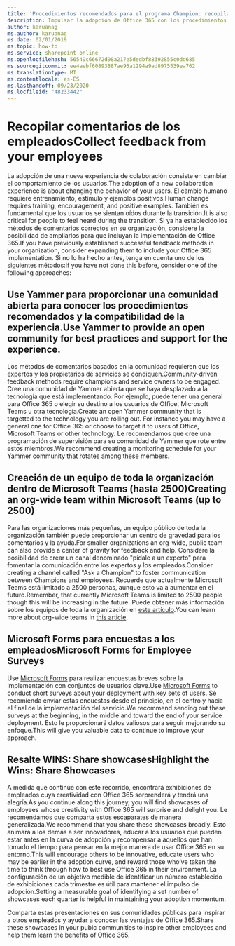 ```yaml
---
title: 'Procedimientos recomendados para el programa Champion: recopilar comentarios'
description: Impulsar la adopción de Office 365 con los procedimientos recomendados del programa campeón
author: karuanag
ms.author: karuanag
ms.date: 02/01/2019
ms.topic: how-to
ms.service: sharepoint online
ms.openlocfilehash: 56549c66672d98a217e5dedbf88392855c0dd685
ms.sourcegitcommit: ee4aebf60893887ae95a1294a9ad8975539ea762
ms.translationtype: MT
ms.contentlocale: es-ES
ms.lasthandoff: 09/23/2020
ms.locfileid: "48233442"
---
```

# <a name="collect-feedback-from-your-employees"></a><span data-ttu-id="b107c-103">Recopilar comentarios de los empleados</span><span class="sxs-lookup"><span data-stu-id="b107c-103">Collect feedback from your employees</span></span>

<span data-ttu-id="b107c-104">La adopción de una nueva experiencia de colaboración consiste en cambiar el comportamiento de los usuarios.</span><span class="sxs-lookup"><span data-stu-id="b107c-104">The adoption of a new collaboration experience is about changing the behavior of your users.</span></span> <span data-ttu-id="b107c-105">El cambio humano requiere entrenamiento, estímulo y ejemplos positivos.</span><span class="sxs-lookup"><span data-stu-id="b107c-105">Human change requires training, encouragement, and positive examples.</span></span> <span data-ttu-id="b107c-106">También es fundamental que los usuarios se sientan oídos durante la transición.</span><span class="sxs-lookup"><span data-stu-id="b107c-106">It is also critical for people to feel heard during the transition.</span></span> <span data-ttu-id="b107c-107">Si ya ha establecido los métodos de comentarios correctos en su organización, considere la posibilidad de ampliarlos para que incluyan la implementación de Office 365.</span><span class="sxs-lookup"><span data-stu-id="b107c-107">If you have previously established successful feedback methods in your organization, consider expanding them to include your Office 365 implementation.</span></span> <span data-ttu-id="b107c-108">Si no lo ha hecho antes, tenga en cuenta uno de los siguientes métodos:</span><span class="sxs-lookup"><span data-stu-id="b107c-108">If you have not done this before, consider one of the following approaches:</span></span>

## <a name="use-yammer-to-provide-an-open-community-for-best-practices-and-support-for-the-experience"></a><span data-ttu-id="b107c-109">Use Yammer para proporcionar una comunidad abierta para conocer los procedimientos recomendados y la compatibilidad de la experiencia.</span><span class="sxs-lookup"><span data-stu-id="b107c-109">Use Yammer to provide an open community for best practices and support for the experience.</span></span>
<span data-ttu-id="b107c-110">Los métodos de comentarios basados en la comunidad requieren que los expertos y los propietarios de servicios se condiquen.</span><span class="sxs-lookup"><span data-stu-id="b107c-110">Community-driven feedback methods require champions and service owners to be engaged.</span></span> <span data-ttu-id="b107c-111">Cree una comunidad de Yammer abierta que se haya desplazado a la tecnología que está implementando.  Por ejemplo, puede tener una general para Office 365 o elegir su destino a los usuarios de Office, Microsoft Teams u otra tecnología.</span><span class="sxs-lookup"><span data-stu-id="b107c-111">Create an open Yammer community that is targetted to the technology you are rolling out.  For instance you may have a general one for Office 365 or choose to target it to users of Office, Microsoft Teams or other technology.</span></span>  <span data-ttu-id="b107c-112">Le recomendamos que cree una programación de supervisión para su comunidad de Yammer que rote entre estos miembros.</span><span class="sxs-lookup"><span data-stu-id="b107c-112">We recommend creating a monitoring schedule for your Yammer community that rotates among these members.</span></span> 

## <a name="creating-an-org-wide-team-within-microsoft-teams-up-to-2500"></a><span data-ttu-id="b107c-113">Creación de un equipo de toda la organización dentro de Microsoft Teams (hasta 2500)</span><span class="sxs-lookup"><span data-stu-id="b107c-113">Creating an org-wide team within Microsoft Teams (up to 2500)</span></span>
<span data-ttu-id="b107c-114">Para las organizaciones más pequeñas, un equipo público de toda la organización también puede proporcionar un centro de gravedad para los comentarios y la ayuda.</span><span class="sxs-lookup"><span data-stu-id="b107c-114">For smaller organizations an org-wide, public team can also provide a center of gravity for feedback and help.</span></span>  <span data-ttu-id="b107c-115">Considere la posibilidad de crear un canal denominado "pídale a un experto" para fomentar la comunicación entre los expertos y los empleados.</span><span class="sxs-lookup"><span data-stu-id="b107c-115">Consider creating a channel called "Ask a Champion" to foster communication between Champions and employees.</span></span>  <span data-ttu-id="b107c-116">Recuerde que actualmente Microsoft Teams está limitado a 2500 personas, aunque esto va a aumentar en el futuro.</span><span class="sxs-lookup"><span data-stu-id="b107c-116">Remember, that currently Microsoft Teams is limited to 2500 people though this will be increasing in the future.</span></span> <span data-ttu-id="b107c-117">Puede obtener más información sobre los equipos de toda la organización en [este artículo](https://docs.microsoft.com/microsoftteams/create-an-org-wide-team).</span><span class="sxs-lookup"><span data-stu-id="b107c-117">You can learn more about org-wide teams in [this article](https://docs.microsoft.com/microsoftteams/create-an-org-wide-team).</span></span> 

## <a name="microsoft-forms-for-employee-surveys"></a><span data-ttu-id="b107c-118">Microsoft Forms para encuestas a los empleados</span><span class="sxs-lookup"><span data-stu-id="b107c-118">Microsoft Forms for Employee Surveys</span></span>

<span data-ttu-id="b107c-119">Use [Microsoft Forms](https://support.office.com/forms) para realizar encuestas breves sobre la implementación con conjuntos de usuarios clave.</span><span class="sxs-lookup"><span data-stu-id="b107c-119">Use [Microsoft Forms](https://support.office.com/forms) to conduct short surveys about your deployment with key sets of users.</span></span>  <span data-ttu-id="b107c-120">Se recomienda enviar estas encuestas desde el principio, en el centro y hacia el final de la implementación del servicio.</span><span class="sxs-lookup"><span data-stu-id="b107c-120">We recommend sending out these surveys at the beginning, in the middle and toward the end of your service deployment.</span></span>  <span data-ttu-id="b107c-121">Esto le proporcionará datos valiosos para seguir mejorando su enfoque.</span><span class="sxs-lookup"><span data-stu-id="b107c-121">This will give you valuable data to continue to improve your approach.</span></span>  

## <a name="highlight-the-wins-share-showcases"></a><span data-ttu-id="b107c-122">Resalte WINS: Share showcases</span><span class="sxs-lookup"><span data-stu-id="b107c-122">Highlight the Wins: Share Showcases</span></span>
<span data-ttu-id="b107c-123">A medida que continúe con este recorrido, encontrará exhibiciones de empleados cuya creatividad con Office 365 sorprenderá y tendrá una alegría.</span><span class="sxs-lookup"><span data-stu-id="b107c-123">As you continue along this journey, you will find showcases of employees whose creativity with Office 365 will surprise and delight you.</span></span> <span data-ttu-id="b107c-124">Le recomendamos que comparta estos escaparates de manera generalizada.</span><span class="sxs-lookup"><span data-stu-id="b107c-124">We recommend that you share these showcases broadly.</span></span> <span data-ttu-id="b107c-125">Esto animará a los demás a ser innovadores, educar a los usuarios que pueden estar antes en la curva de adopción y recompensar a aquellos que han tomado el tiempo para pensar en la mejor manera de usar Office 365 en su entorno.</span><span class="sxs-lookup"><span data-stu-id="b107c-125">This will encourage others to be innovative, educate users who may be earlier in the adoption curve, and reward those who’ve taken the time to think through how to best use Office 365 in their environment.</span></span> <span data-ttu-id="b107c-126">La configuración de un objetivo medible de identificar un número establecido de exhibiciones cada trimestre es útil para mantener el impulso de adopción.</span><span class="sxs-lookup"><span data-stu-id="b107c-126">Setting a measurable goal of identifying a set number of showcases each quarter is helpful in maintaining your adoption momentum.</span></span>

<span data-ttu-id="b107c-127">Comparta estas presentaciones en sus comunidades públicas para inspirar a otros empleados y ayudar a conocer las ventajas de Office 365.</span><span class="sxs-lookup"><span data-stu-id="b107c-127">Share these showcases in your pubic communities to inspire other employees and help them learn the benefits of Office 365.</span></span>  